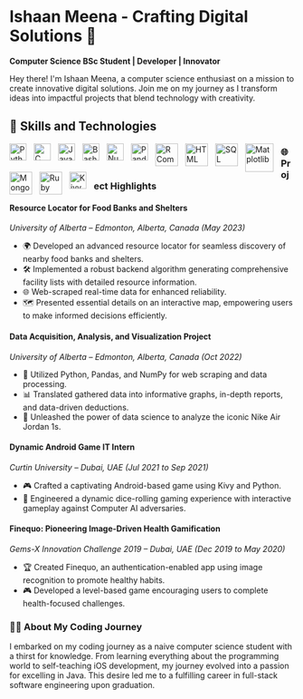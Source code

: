 # Ishaan Meena - Crafting Digital Solutions 🚀

**Computer Science BSc Student | Developer | Innovator**

Hey there! I'm Ishaan Meena, a computer science enthusiast on a mission to create innovative digital solutions. Join me on my journey as I transform ideas into impactful projects that blend technology with creativity.

## 🚀 Skills and Technologies ##

<img align="left" alt="Python" width="30px" style="padding-right:10px;" src="https://cdn.jsdelivr.net/gh/devicons/devicon/icons/python/python-plain.svg" />
<img align="left" alt="C" width="30px" style="padding-right:10px;" src="https://cdn.jsdelivr.net/gh/devicons/devicon/icons/c/c-original.svg" />
<img align="left" alt="Java" width="30px" style="padding-right:10px;" src="https://cdn.jsdelivr.net/gh/devicons/devicon/icons/java/java-original.svg"/>
<img align="left" alt="Bash" width="30px" style="padding-right:10px;" src="https://cdn.jsdelivr.net/gh/devicons/devicon/icons/bash/bash-original.svg" />
<img align="left" alt="Numpy" width="30px" style="padding-right:10px;" src="https://learnopencv.com/wp-content/uploads/2021/05/NumPy_logo_2020-768x346.png" />
<img align="left" alt="Pandas" width="30px" style="padding-right:10px;" src="https://www.ecured.cu/images/a/a8/Pandas_python.png" />
<img align="left" alt="R Commander" width="40px" style="padding-right:10px;" src="https://i1.wp.com/vivaelsoftwarelibre.com/wp-content/uploads/2016/11/R-Commander.png?fit=817%2C312&ssl=1" />
<img align="left" alt="HTML" width="40px" style="padding-right:10px;" src="https://cdn.jsdelivr.net/gh/devicons/devicon/icons/html5/html5-plain.svg" />
<img align="left" alt="SQL" width="40px" style="padding-right:10px;" src="https://img1.pnghut.com/11/19/23/Qwx0p7hsBv/oracle-database-purple-microsoft-sql-server-c-query-language.jpg" />
<img align="left" alt="Matplotlib" width="50px" style="padding-right:10px;" src="https://seeklogo.com/images/M/matplotlib-logo-AEB3DC9BB4-seeklogo.com.png" />
<img align="left" alt="MongoDB" width="40px" style="padding-right:10px;" src="https://www.liblogo.com/img-logo/mo429m311-mongodb-logo-mongodb-logo-.png"/>
<img align="left" alt="Ruby" width="40px" style="padding-right:10px;" src="https://img.favpng.com/10/3/21/ruby-programming-language-logo-java-png-favpng-JUa7Fs1Jyu3Y493PUXpRmY5KB.jpg" />
<img align="left" alt="Kivy" width="30px" style="padding-right:10px;" src="https://innovationyourself.com/wp-content/uploads/2021/01/kivy.png" />


### 🌐 Project Highlights ###

#### Resource Locator for Food Banks and Shelters ####
*University of Alberta – Edmonton, Alberta, Canada (May 2023)*

- 🌍 Developed an advanced resource locator for seamless discovery of nearby food banks and shelters.
- 🛠 Implemented a robust backend algorithm generating comprehensive facility lists with detailed resource information.
- 🌐 Web-scraped real-time data for enhanced reliability.
- 🗺 Presented essential details on an interactive map, empowering users to make informed decisions efficiently.

#### Data Acquisition, Analysis, and Visualization Project ####
*University of Alberta – Edmonton, Alberta, Canada (Oct 2022)*

- 🐍 Utilized Python, Pandas, and NumPy for web scraping and data processing.
- 📊 Translated gathered data into informative graphs, in-depth reports, and data-driven deductions.
- 👟 Unleashed the power of data science to analyze the iconic Nike Air Jordan 1s.

#### Dynamic Android Game IT Intern ####
*Curtin University – Dubai, UAE (Jul 2021 to Sep 2021)*

- 🎮 Crafted a captivating Android-based game using Kivy and Python.
- 🧠 Engineered a dynamic dice-rolling gaming experience with interactive gameplay against Computer AI adversaries.

#### Finequo: Pioneering Image-Driven Health Gamification ####
*Gems-X Innovation Challenge 2019 – Dubai, UAE (Dec 2019 to May 2020)*

- 🏆 Created Finequo, an authentication-enabled app using image recognition to promote healthy habits.
- 🎮 Developed a level-based game encouraging users to complete health-focused challenges.

### 👨‍💻 About My Coding Journey ###

I embarked on my coding journey as a naive computer science student with a thirst for knowledge. From learning everything about the programming world to self-teaching iOS development, my journey evolved into a passion for excelling in Java. This desire led me to a fulfilling career in full-stack software engineering upon graduation.
